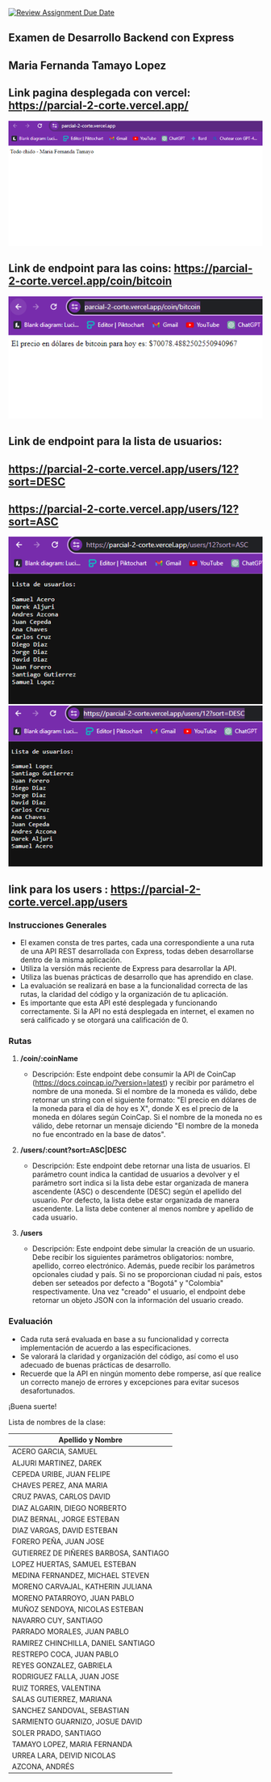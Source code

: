 [![Review Assignment Due Date](https://classroom.github.com/assets/deadline-readme-button-24ddc0f5d75046c5622901739e7c5dd533143b0c8e959d652212380cedb1ea36.svg)](https://classroom.github.com/a/KsHSEX27)

## Examen de Desarrollo Backend con Express

## Maria Fernanda Tamayo Lopez

## Link pagina desplegada con vercel: https://parcial-2-corte.vercel.app/

![despliegue](img/despliegue.png)

## Link de endpoint para las coins: https://parcial-2-corte.vercel.app/coin/bitcoin

![coins](img/coins.png)

## Link de endpoint para la lista de usuarios:

## https://parcial-2-corte.vercel.app/users/12?sort=DESC

## https://parcial-2-corte.vercel.app/users/12?sort=ASC

![ascendente](img/asc.png)
![descendente](img/des.png)

## link para los users : https://parcial-2-corte.vercel.app/users

### Instrucciones Generales

- El examen consta de tres partes, cada una correspondiente a una ruta de una API REST desarrollada con Express, todas deben desarrollarse dentro de la misma aplicación.
- Utiliza la versión más reciente de Express para desarrollar la API.
- Utiliza las buenas prácticas de desarrollo que has aprendido en clase.
- La evaluación se realizará en base a la funcionalidad correcta de las rutas, la claridad del código y la organización de tu aplicación.
- Es importante que esta API esté desplegada y funcionando correctamente. Si la API no está desplegada en internet, el examen no será calificado y se otorgará una calificación de 0.

### Rutas

1. **/coin/:coinName**

   - Descripción: Este endpoint debe consumir la API de CoinCap (https://docs.coincap.io/?version=latest) y recibir por parámetro el nombre de una moneda. Si el nombre de la moneda es válido, debe retornar un string con el siguiente formato: "El precio en dólares de la moneda para el día de hoy es X", donde X es el precio de la moneda en dólares según CoinCap. Si el nombre de la moneda no es válido, debe retornar un mensaje diciendo "El nombre de la moneda no fue encontrado en la base de datos".

2. **/users/:count?sort=ASC|DESC**

   - Descripción: Este endpoint debe retornar una lista de usuarios. El parámetro count indica la cantidad de usuarios a devolver y el parámetro sort indica si la lista debe estar organizada de manera ascendente (ASC) o descendente (DESC) según el apellido del usuario. Por defecto, la lista debe estar organizada de manera ascendente. La lista debe contener al menos nombre y apellido de cada usuario.

3. **/users**
   - Descripción: Este endpoint debe simular la creación de un usuario. Debe recibir los siguientes parámetros obligatorios: nombre, apellido, correo electrónico. Además, puede recibir los parámetros opcionales ciudad y país. Si no se proporcionan ciudad ni país, estos deben ser seteados por defecto a "Bogotá" y "Colombia" respectivamente. Una vez "creado" el usuario, el endpoint debe retornar un objeto JSON con la información del usuario creado.

### Evaluación

- Cada ruta será evaluada en base a su funcionalidad y correcta implementación de acuerdo a las especificaciones.
- Se valorará la claridad y organización del código, así como el uso adecuado de buenas prácticas de desarrollo.
- Recuerde que la API en ningún momento debe romperse, así que realice un correcto manejo de errores y excepciones para evitar sucesos desafortunados.

¡Buena suerte!

Lista de nombres de la clase:

| Apellido y Nombre                      |
| -------------------------------------- |
| ACERO GARCIA, SAMUEL                   |
| ALJURI MARTINEZ, DAREK                 |
| CEPEDA URIBE, JUAN FELIPE              |
| CHAVES PEREZ, ANA MARIA                |
| CRUZ PAVAS, CARLOS DAVID               |
| DIAZ ALGARIN, DIEGO NORBERTO           |
| DIAZ BERNAL, JORGE ESTEBAN             |
| DIAZ VARGAS, DAVID ESTEBAN             |
| FORERO PEÑA, JUAN JOSE                 |
| GUTIERREZ DE PIÑERES BARBOSA, SANTIAGO |
| LOPEZ HUERTAS, SAMUEL ESTEBAN          |
| MEDINA FERNANDEZ, MICHAEL STEVEN       |
| MORENO CARVAJAL, KATHERIN JULIANA      |
| MORENO PATARROYO, JUAN PABLO           |
| MUÑOZ SENDOYA, NICOLAS ESTEBAN         |
| NAVARRO CUY, SANTIAGO                  |
| PARRADO MORALES, JUAN PABLO            |
| RAMIREZ CHINCHILLA, DANIEL SANTIAGO    |
| RESTREPO COCA, JUAN PABLO              |
| REYES GONZALEZ, GABRIELA               |
| RODRIGUEZ FALLA, JUAN JOSE             |
| RUIZ TORRES, VALENTINA                 |
| SALAS GUTIERREZ, MARIANA               |
| SANCHEZ SANDOVAL, SEBASTIAN            |
| SARMIENTO GUARNIZO, JOSUE DAVID        |
| SOLER PRADO, SANTIAGO                  |
| TAMAYO LOPEZ, MARIA FERNANDA           |
| URREA LARA, DEIVID NICOLAS             |
| AZCONA, ANDRÉS                         |
